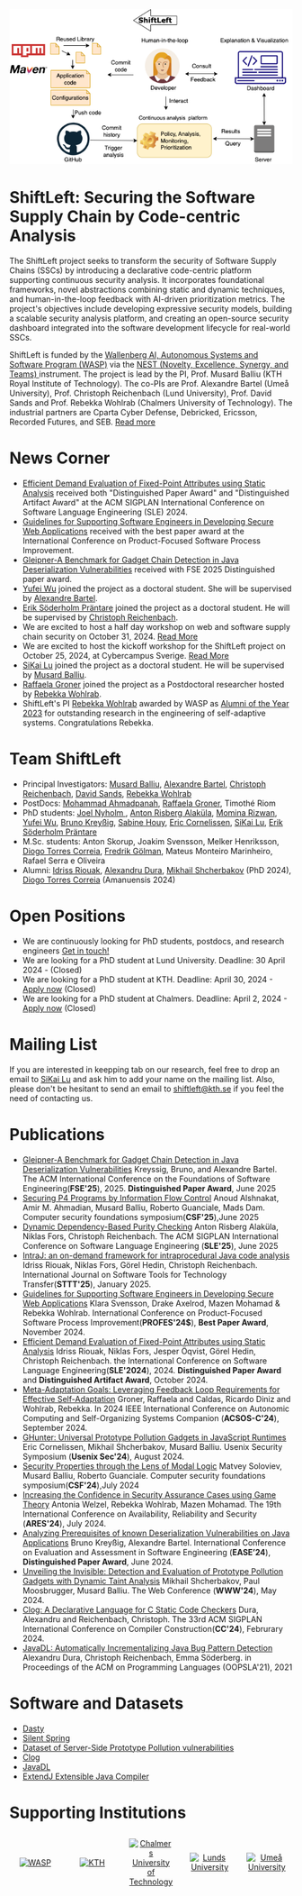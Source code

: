 <div align="center">
  <img alt="shiftleft" src="ShiftLeft-figure.png">
</div>

# ShiftLeft: Securing the Software Supply Chain by Code-centric Analysis

The ShiftLeft project seeks to transform the security of Software Supply Chains (SSCs) by introducing a declarative code-centric platform supporting continuous security analysis. It incorporates foundational frameworks, novel abstractions combining static and dynamic techniques, and human-in-the-loop feedback with AI-driven prioritization metrics. The project's objectives include developing expressive security models, building a scalable security analysis platform, and creating an open-source security dashboard integrated into the software development lifecycle for real-world SSCs.

ShiftLeft is funded by the  [Wallenberg AI, Autonomous Systems and Software Program (WASP)](https://wasp-sweden.org/) via the [NEST (Novelty, Excellence, Synergy, and Teams) ](https://wasp-sweden.org/calls/call-for-nests-in-cyber-security/) instrument. The project is lead by the PI, Prof. Musard Balliu (KTH Royal Institute of Technology). The co-PIs are Prof. Alexandre Bartel (Umeå University), Prof. Christoph Reichenbach (Lund University), Prof. David Sands and Prof. Rebekka Wohlrab (Chalmers University of Technology). The industrial partners are Cparta Cyber Defense, Debricked, Ericsson, Recorded Futures, and SEB. [Read more](https://wasp-sweden.org/nest-project-shiftleft-securing-the-software-supply-chain-by-code-centric-analysis/) 

# News Corner
- [Efficient Demand Evaluation of Fixed-Point Attributes using Static Analysis](https://dl.acm.org/doi/10.1145/3687997.3695644) received both "Distinguished Paper Award" and "Distinguished Artifact Award" at the ACM SIGPLAN International Conference on Software Language Engineering (SLE) 2024.
- [Guidelines for Supporting Software Engineers in Developing Secure Web Applications](https://link.springer.com/chapter/10.1007/978-3-031-78386-9_9) received with the best paper award at the International Conference on Product-Focused Software Process Improvement.
- [Gleipner-A Benchmark for Gadget Chain Detection in Java Deserialization Vulnerabilities](https://hal.science/hal-04890074v1/file/FSE_2025__Gleipner_-6.pdf) received with FSE 2025 Distinguished paper award.
- [Yufei Wu](https://www.umu.se/en/staff/yufei-wu/) joined the project as a doctoral student. She will be supervised by [Alexandre Bartel](https://www.abartel.net/).
- [Erik Söderholm Präntare](https://portal.research.lu.se/sv/persons/erik-s%C3%B6derholm-pr%C3%A4ntare) joined the project as a doctoral student. He will be supervised by [Christoph Reichenbach](https://creichen.net/).
- We are excited to host a half day workshop on web and software supply chain security on October 31, 2024. [Read More](./Workshop/PreMikhailWorkShop/workshop.md)
- We are excited to host the kickoff workshop for the ShiftLeft project on October 25, 2024, at Cybercampus Sverige. [Read More](./Workshop/KickOff/KickOff.md)
- [SiKai Lu](https://www.kth.se/profile/sikai) joined the project as a doctoral student. He will be supervised by [Musard Balliu](https://people.kth.se/~musard/).
- [Raffaela Groner](https://www.chalmers.se/en/persons/raffaela/) joined the project as a Postdoctoral researcher hosted by [Rebekka Wohlrab](https://rebekkaa.github.io/).
- ShiftLeft's PI [Rebekka Wohlrab](https://rebekkaa.github.io/) awarded by WASP as [Alumni of the Year 2023](https://wasp-sweden.org/rebekka-wohlrab-wasp-alumni-of-the-year-2023/) for outstanding research in the engineering of self-adaptive systems. Congratulations Rebekka.


# Team ShiftLeft
- Principal Investigators: [Musard Balliu](https://people.kth.se/~musard/), [Alexandre Bartel](https://www.abartel.net/), [Christoph Reichenbach](https://creichen.net/), [David Sands](https://www.cse.chalmers.se/~dave/Homepage_David_Sands/Home.html), [Rebekka Wohlrab](https://rebekkaa.github.io/)
- PostDocs: [Mohammad Ahmadpanah](https://smahmadpanah.github.io/), [Raffaela Groner](https://www.chalmers.se/en/persons/raffaela/), Timothé Riom
- PhD students: [Joel Nyholm ](https://www.hh.se/information/sok-personal.html?person=F269B5CC-EE3B-490E-BECA-6BB79A4BFC03), [Anton Risberg Alaküla](https://portal.research.lu.se/sv/persons/anton-risberg-alak%C3%BCla), [Momina Rizwan](https://portal.research.lu.se/sv/persons/momina-rizwan), [Yufei Wu](https://www.umu.se/en/staff/yufei-wu/), [Bruno Kreyßig](https://www.umu.se/en/staff/bruno-kreyssig/), [Sabine Houy](https://www.umu.se/en/staff/sabine-houy/), [Eric Cornelissen](https://www.kth.se/profile/ericco), [SiKai Lu](https://www.kth.se/profile/sikai), [Erik Söderholm Präntare](https://portal.research.lu.se/sv/persons/erik-s%C3%B6derholm-pr%C3%A4ntare)
- M.Sc. students: Anton Skorup, Joakim Svensson, Melker Henriksson, [Diogo Torres Correia](https://www.kth.se/profile/diogotc), [Fredrik Gölman](https://www.kth.se/profile/golman), Mateus Monteiro Marinheiro,  Rafael Serra e Oliveira 
- Alumni: [Idriss Riouak](https://idrissrio.github.io/), [Alexandru Dura](https://portal.research.lu.se/en/persons/alexandru-dura), [Mikhail Shcherbakov](https://www.kth.se/profile/mshc) (PhD 2024),  [Diogo Torres Correia](https://www.kth.se/profile/diogotc) (Amanuensis 2024) 

# Open Positions
- We are continuously looking for PhD students, postdocs, and research engineers [Get in touch!](mailto:musard@kth.se,dave@chalmers.se,alexandre.bartel@umu.se,christoph.reichenbach@cs.lth.se,wohlrab@chalmers.se)
- We are looking for a PhD student at Lund University.  Deadline: 30 April 2024 - (Closed)
- We are looking for a PhD student at KTH. Deadline: April 30, 2024 - [Apply now](https://kth.varbi.com/en/what:job/jobID:698123/type:job/where:4/apply:1) (Closed)
- We are looking for a PhD student at Chalmers. Deadline: April 2, 2024 - [Apply now](https://www.chalmers.se/en/about-chalmers/work-with-us/vacancies/?rmpage=job&rmjob=12605&rmlang=GB) (Closed)

# Mailing List
If you are interested in keepping tab on our research, feel free to drop an email to [SiKai Lu](https://www.kth.se/profile/sikai) and ask him to add your name on the mailing list. Also, please don't be hesitant to send an email to [shiftleft@kth.se](mailto:shiftleft@kth.se) if you feel the need of contacting us.

# Publications
- [Gleipner-A Benchmark for Gadget Chain Detection in Java Deserialization Vulnerabilities](https://hal.science/hal-04890074v1/file/FSE_2025__Gleipner_-6.pdf) Kreyssig, Bruno, and Alexandre Bartel. The ACM International Conference on the Foundations of Software Engineering(**FSE'25**), 2025. **Distinguished Paper Award**, June 2025
- [Securing P4 Programs by Information Flow Control](https://arxiv.org/abs/2505.09221) Anoud Alshnakat, Amir M. Ahmadian, Musard Balliu, Roberto Guanciale, Mads Dam. Computer security foundations symposium(**CSF'25**),June 2025
- [Dynamic Dependency-Based Purity Checking](https://conf.researchr.org/details/sle-2025/sle-2025-papers/18/Dynamic-Dependency-Based-Purity-Checking) Anton Risberg Alaküla, Niklas Fors, Christoph Reichenbach.  The ACM SIGPLAN International Conference on Software Language Engineering (**SLE'25**), June 2025
- [IntraJ: an on-demand framework for intraprocedural Java code analysis](https://link.springer.com/article/10.1007/s10009-024-00771-0) Idriss Riouak, Niklas Fors, Görel Hedin, Christoph Reichenbach. International Journal on Software Tools for Technology Transfer(**STTT'25**), January 2025.
- [Guidelines for Supporting Software Engineers in Developing Secure Web Applications](https://link.springer.com/chapter/10.1007/978-3-031-78386-9_9) Klara Svensson, Drake Axelrod, Mazen Mohamad & Rebekka Wohlrab. International Conference on Product-Focused Software Process Improvement(**PROFES'24$**), **Best Paper Award**, November 2024.
- [Efficient Demand Evaluation of Fixed-Point Attributes using Static Analysis](https://dl.acm.org/doi/10.1145/3687997.3695644) Idriss Riouak, Niklas Fors, Jesper Öqvist, Görel Hedin, Christoph Reichenbach. the International Conference on Software Language Engineering(**SLE'2024**), 2024. **Distinguished Paper Award** and **Distinguished Artifact Award**, October 2024.
- [Meta-Adaptation Goals: Leveraging Feedback Loop Requirements for Effective Self-Adaptation](https://ieeexplore.ieee.org/document/10766327) Groner, Raffaela and Caldas, Ricardo Diniz and Wohlrab, Rebekka. In 2024 IEEE International Conference on Autonomic Computing and Self-Organizing Systems Companion (**ACSOS-C'24**), September 2024.
- [GHunter: Universal Prototype Pollution Gadgets in JavaScript Runtimes](https://people.kth.se/~musard/research/pubs/usenix24.pdf) Eric Cornelissen, Mikhail Shcherbakov, Musard Balliu. Usenix Security Symposium (**Usenix Sec'24**), August 2024.
- [Security Properties through the Lens of Modal Logic](https://arxiv.org/pdf/2309.09542) Matvey Soloviev, Musard Balliu, Roberto Guanciale. Computer security foundations symposium(**CSF'24**),July 2024
- [Increasing the Confidence in Security Assurance Cases using Game Theory](https://dl.acm.org/doi/10.1145/3664476.3664501) Antonia Welzel, Rebekka Wohlrab, Mazen Mohamad. The 19th International Conference on Availability, Reliability and Security (**ARES'24**), July 2024.
- [Analyzing Prerequisites of known Deserialization Vulnerabilities on Java Applications](https://www.abartel.net/static/p/ease2024-javaDeser.pdf) Bruno Kreyßig, Alexandre Bartel. International Conference on Evaluation and Assessment in Software Engineering (**EASE’24**), **Distinguished Paper Award**, June 2024.
- [Unveiling the Invisible: Detection and Evaluation of Prototype Pollution Gadgets with Dynamic Taint Analysis](https://people.kth.se/~musard/research/pubs/www24.pdf) Mikhail Shcherbakov, Paul Moosbrugger, Musard Balliu. The Web Conference (**WWW'24**), May 2024.
- [Clog: A Declarative Language for C Static Code Checkers](https://dl.acm.org/doi/10.1145/3640537.3641579) Dura, Alexandru and Reichenbach, Christoph. The 33rd ACM SIGPLAN International Conference on Compiler Construction(**CC'24**), Februrary 2024.
- [JavaDL: Automatically Incrementalizing Java Bug Pattern Detection](https://creichen.net/papers/javadl.pdf) Alexandru Dura, Christoph Reichenbach, Emma Söderberg. in Proceedings of the ACM on Programming Languages (OOPSLA'21), 2021
# Software and Datasets
- [Dasty](https://github.com/KTH-LangSec/Dasty)
- [Silent Spring](https://github.com/KTH-LangSec/silent-spring)
- [Dataset of Server-Side Prototype Pollution vulnerabilities](https://github.com/KTH-LangSec/server-side-prototype-pollution)
- [Clog](https://github.com/lu-cs-sde/clog)
- [JavaDL](https://github.com/lu-cs-sde/metadl)
- [ExtendJ Extensible Java Compiler](https://extendj.org/)

# Supporting Institutions
<div style="display: flex; justify-content: center; align-items: center; flex-wrap: wrap; gap: 10px;">
<div style="flex: 1; text-align: center; padding: 10px;">
    <a href="https://wasp-sweden.org/" target="_blank">
      <img src="https://wasp-sweden.org/wp-content/themes/wasp/assets/img/logo.png" alt="WASP" style="max-width: 200px;">
    </a>
  </div>
  <div style="flex: 1; text-align: center; padding: 10px;">
    <a href="https://www.kth.se/" target="_blank">
      <img src="https://wasp-sweden.org/wp-content/uploads/2019/05/kth.png" alt="KTH" style="max-width: 100px;">
    </a>
  </div>
  <div style="flex: 1; text-align: center; padding: 10px;">
    <a href="http://www.chalmers.se/" target="_blank">
      <img src="https://wasp-sweden.org/wp-content/uploads/2019/05/chalmers1.png" alt="Chalmers University of Technology" style="max-width: 100px;">
    </a>
  </div>
  <div style="flex: 1; text-align: center; padding: 10px;">
    <a href="http://www.lth.se/" target="_blank">
      <img src="https://wasp-sweden.org/wp-content/uploads/2019/05/lunds1.png" alt="Lunds University" style="max-width: 100px;">
    </a>
  </div>
  <div style="flex: 1; text-align: center; padding: 10px;">
    <a href="http://www.umu.se/" target="_blank">
    <img src="https://wasp-sweden.org/wp-content/uploads/2019/05/umea-200x200.png" alt="Umeå University" style="max-width: 100px;">
    </a>
  </div>
</div>

